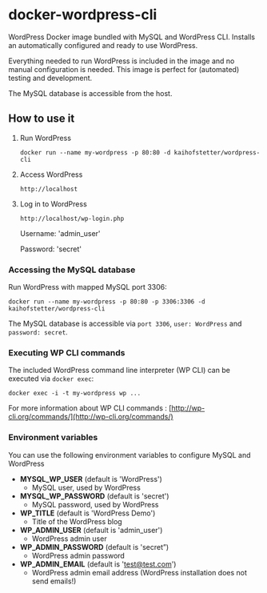 # docker-wordpress-cli
WordPress Docker image bundled with MySQL and WordPress CLI. Installs an automatically configured and ready to use WordPress.

Everything needed to run WordPress is included in the image and no manual configuration is needed. This image is perfect for (automated) testing and development.

The MySQL database is accessible from the host. 

## How to use it
1. Run WordPress

    ```
    docker run --name my-wordpress -p 80:80 -d kaihofstetter/wordpress-cli
    ```
2. Access WordPress

    ```
    http://localhost
    ```

2. Log in to WordPress

    ```
    http://localhost/wp-login.php
    ```

    Username: 'admin_user'
    
    Password: 'secret'

### Accessing the MySQL database
Run WordPress with mapped MySQL port 3306:

```
docker run --name my-wordpress -p 80:80 -p 3306:3306 -d kaihofstetter/wordpress-cli
```

The MySQL database is accessible via ```port 3306```, ```user: WordPress``` and ```password: secret```.

### Executing WP CLI commands
The included WordPress command line interpreter (WP CLI) can be executed via ```docker exec```:

``` 
docker exec -i -t my-wordpress wp ...
```

For more information about WP CLI commands : [http://wp-cli.org/commands/](http://wp-cli.org/commands/)

###  Environment variables
You can use the following environment variables to configure MySQL and WordPress

* **MYSQL_WP_USER** (default is 'WordPress')
  * MySQL user, used by WordPress
* **MYSQL_WP_PASSWORD** (default is 'secret')
  * MySQL password, used by WordPress
* **WP_TITLE** (default is 'WordPress Demo')
  * Title of the WordPress blog
* **WP_ADMIN_USER** (default is 'admin_user')
  * WordPress admin user
* **WP_ADMIN_PASSWORD** (default is 'secret”)
  * WordPress admin password
* **WP_ADMIN_EMAIL** (default is 'test@test.com')
  * WordPress admin email address (WordPress installation does not send emails!)
